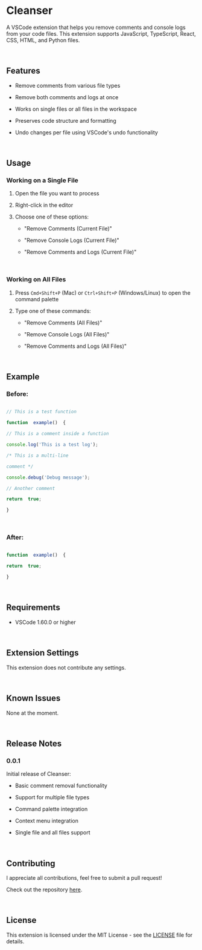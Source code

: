 
#  Cleanser

  

A VSCode extension that helps you remove comments and console logs from your code files. This extension supports JavaScript, TypeScript, React, CSS, HTML, and Python files.

   
  <br>


##  Features

  

- Remove comments from various file types

- Remove both comments and logs at once

- Works on single files or all files in the workspace

- Preserves code structure and formatting

- Undo changes per file using VSCode's undo functionality

    <br>


##  Usage

  

###  Working on a Single File

  

1. Open the file you want to process

2. Right-click in the editor

3. Choose one of these options:

	- "Remove Comments (Current File)"

	- "Remove Console Logs (Current File)"

	- "Remove Comments and Logs (Current File)"

  <br>

###  Working on All Files

  

1. Press `Cmd+Shift+P` (Mac) or `Ctrl+Shift+P` (Windows/Linux) to open the command palette

2. Type one of these commands:

	- "Remove Comments (All Files)"

	- "Remove Console Logs (All Files)"

	- "Remove Comments and Logs (All Files)"

    <br>


##  Example

  

###  Before:

  

```javascript

// This is a test function

function  example()  {

// This is a comment inside a function

console.log('This is a test log');

/* This is a multi-line

comment */

console.debug('Debug message');

// Another comment

return  true;

}

```

  <br>

###  After:

  

```javascript

function  example()  {

return  true;

}

```

   <br>


##  Requirements

  

- VSCode 1.60.0 or higher

  
 <br>

##  Extension Settings

  

This extension does not contribute any settings.

  <br>


##  Known Issues

  

None at the moment.

  <br>


##  Release Notes

  

###  0.0.1

  

Initial release of Cleanser:

- Basic comment removal functionality

- Support for multiple file types

- Command palette integration

- Context menu integration

- Single file and all files support

    <br>


##  Contributing

  

I appreciate all contributions, feel free to submit a pull request!

Check out the repository [here](https://github.com/saadpocalypse/cleanser.git).

  <br>

##  License

  

This extension is licensed under the MIT License - see the [LICENSE](LICENSE) file for details.